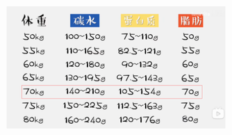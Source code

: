 ![image-20230410165222716](https://raw.githubusercontent.com/mowang111/image-hosting/master/typora_images/image-20230410165222716.png)
